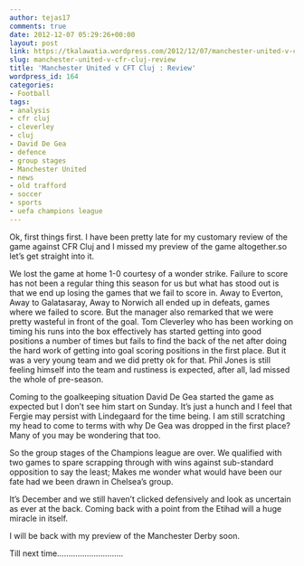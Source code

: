 ```yaml
---
author: tejas17
comments: true
date: 2012-12-07 05:29:26+00:00
layout: post
link: https://tkalawatia.wordpress.com/2012/12/07/manchester-united-v-cfr-cluj-review/
slug: manchester-united-v-cfr-cluj-review
title: 'Manchester United v CFT Cluj : Review'
wordpress_id: 164
categories:
- Football
tags:
- analysis
- cfr cluj
- cleverley
- cluj
- David De Gea
- defence
- group stages
- Manchester United
- news
- old trafford
- soccer
- sports
- uefa champions league
---
```


Ok, first things first. I have been pretty late for my customary review of the game against CFR Cluj and I missed my preview of the game altogether.so let’s get straight into it.

We lost the game at home 1-0 courtesy of a wonder strike. Failure to score has not been a regular thing this season for us but what has stood out is that we end up losing the games that we fail to score in. Away to Everton, Away to Galatasaray, Away to Norwich all ended up in defeats, games where we failed to score. But the manager also remarked that we were pretty wasteful in front of the goal. Tom Cleverley who has been working on timing his runs into the box effectively has started getting into good positions a number of times but fails to find the back of the net after doing the hard work of getting into goal scoring positions in the first place. But it was a very young team and we did pretty ok for that. Phil Jones is still feeling himself into the team and rustiness is expected, after all, lad missed the whole of pre-season.

Coming to the goalkeeping situation David De Gea started the game as expected but I don’t see him start on Sunday. It’s just a hunch and I feel that Fergie may persist with Lindegaard for the time being. I am still scratching my head to come to terms with why De Gea was dropped in the first place? Many of you may be wondering that too.

So the group stages of the Champions league are over. We qualified with two games to spare scrapping through with wins against sub-standard opposition to say the least; Makes me wonder what would have been our fate had we been drawn in Chelsea’s group.

It’s December and we still haven’t clicked defensively and look as uncertain as ever at the back. Coming back with a point from the Etihad will a huge miracle in itself.

I will be back with my preview of the Manchester Derby soon.

Till next time………………………..
